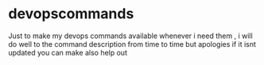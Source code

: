 # devopscommands
Just to make my devops commands available whenever i need them , i will do well to the command description from time to time but apologies if it isnt updated you can make also help out 
